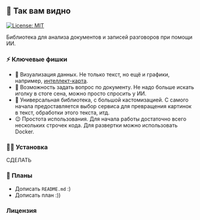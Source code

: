 ## 👀 Так вам видно

[![License: MIT](https://img.shields.io/badge/License-MIT-yellow.svg)](https://opensource.org/licenses/MIT)

Библиотека для анализа документов и записей разговоров при помощи ИИ.

### ⚡ Ключевые фишки

- 👀 Визуализация данных. Не только текст, но ещё и графики, например, [интеллект-карта](https://ru.wikipedia.org/wiki/%D0%94%D0%B8%D0%B0%D0%B3%D1%80%D0%B0%D0%BC%D0%BC%D0%B0_%D1%81%D0%B2%D1%8F%D0%B7%D0%B5%D0%B9).
- 🧐 Возможность задать вопрос по документу. Не надо больше искать иголку в стоге сена, можно просто спросить у ИИ.
- 🤩 Универсальная библиотека, с большой кастомизацией. С самого начала предоставляется выбор сервиса для превращения картинок в текст, обработки этого текста, итд.
- 😉 Простота использования. Для начала работы достаточно всего нескольких строчек кода. Для развертки можно использовать Docker.

### 👨‍💻 Установка

СДЕЛАТЬ

### 📆 Планы

- Дописать `README.md` :)
- Дописать план :))

### Лицензия
